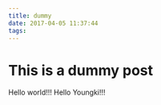 ```yaml
---
title: dummy
date: 2017-04-05 11:37:44
tags:
---
```


# This is a dummy post
Hello world!!!
Hello Youngki!!!